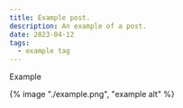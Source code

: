 ```yaml
---
title: Example post.
description: An example of a post.
date: 2023-04-12
tags:
  - example tag
---
```


Example

{% image "./example.png", "example alt" %}
